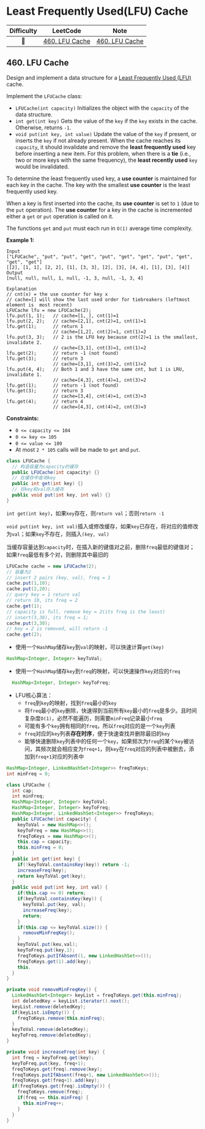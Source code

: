 # Least Frequently Used(LFU) Cache

| Difficulty |                          LeetCode                          | Note |
| :--------: | :--------------------------------------------------------: | :--: |
|     🔴      | [460. LFU Cache](https://leetcode.com/problems/lfu-cache/) |  [460. LFU Cache](#460-lfu-cache)  |



## 460. LFU Cache

Design and implement a data structure for a [Least Frequently Used (LFU)](https://en.wikipedia.org/wiki/Least_frequently_used) cache.

Implement the `LFUCache` class:

- `LFUCache(int capacity)` Initializes the object with the `capacity` of the data structure.
- `int get(int key)` Gets the value of the `key` if the `key` exists in the cache. Otherwise, returns `-1`.
- `void put(int key, int value)` Update the value of the `key` if present, or inserts the `key` if not already present. When the cache reaches its `capacity`, it should invalidate and remove the **least frequently used** key before inserting a new item. For this problem, when there is a **tie** (i.e., two or more keys with the same frequency), the **least recently used** `key` would be invalidated.

To determine the least frequently used key, a **use counter** is maintained for each key in the cache. The key with the smallest **use counter** is the least frequently used key.

When a key is first inserted into the cache, its **use counter** is set to `1` (due to the `put` operation). The **use counter** for a key in the cache is incremented either a `get` or `put` operation is called on it.

The functions `get` and `put` must each run in `O(1)` average time complexity.

 

**Example 1:**

```
Input
["LFUCache", "put", "put", "get", "put", "get", "get", "put", "get", "get", "get"]
[[2], [1, 1], [2, 2], [1], [3, 3], [2], [3], [4, 4], [1], [3], [4]]
Output
[null, null, null, 1, null, -1, 3, null, -1, 3, 4]

Explanation
// cnt(x) = the use counter for key x
// cache=[] will show the last used order for tiebreakers (leftmost element is  most recent)
LFUCache lfu = new LFUCache(2);
lfu.put(1, 1);   // cache=[1,_], cnt(1)=1
lfu.put(2, 2);   // cache=[2,1], cnt(2)=1, cnt(1)=1
lfu.get(1);      // return 1
                 // cache=[1,2], cnt(2)=1, cnt(1)=2
lfu.put(3, 3);   // 2 is the LFU key because cnt(2)=1 is the smallest, invalidate 2.
                 // cache=[3,1], cnt(3)=1, cnt(1)=2
lfu.get(2);      // return -1 (not found)
lfu.get(3);      // return 3
                 // cache=[3,1], cnt(3)=2, cnt(1)=2
lfu.put(4, 4);   // Both 1 and 3 have the same cnt, but 1 is LRU, invalidate 1.
                 // cache=[4,3], cnt(4)=1, cnt(3)=2
lfu.get(1);      // return -1 (not found)
lfu.get(3);      // return 3
                 // cache=[3,4], cnt(4)=1, cnt(3)=3
lfu.get(4);      // return 4
                 // cache=[4,3], cnt(4)=2, cnt(3)=3
```

 

**Constraints:**

- `0 <= capacity <= 104`
- `0 <= key <= 105`
- `0 <= value <= 109`
- At most `2 * 105` calls will be made to `get` and `put`.

```java
class LFUCache {
  // 构造容量为capacity的缓存
  public LFUCache(int capacity) {}
  // 在缓存中查询key
  public int get(int key) {}
  // 将key和val存入缓存
  public void put(int key, int val) {}
}
```

`int get(int key)`，如果`key`存在，则`return val`；否则`return -1`

`void put(int key, int val)`插入或修改缓存，如果`key`已存在，将对应的值修改为`val`；如果`key`不存在，则插入`(key, val)`

当缓存容量达到`capacity`时，在插入新的键值对之前，删除`freq`最低的键值对；如果`freq`最低有多个对，则删除其中最旧的

```java
LFUCache cache = new LFUCache(2);
// 容量为2
// insert 2 pairs (key, val), freq = 1
cache.put(1,10);
cache.put(2,20);
// query key = 1 return val
// return 10, its freq = 2
cache.get(1);
// capacity is full, remove key = 2(its freq is the least)
// insert(3,30), its freq = 1;
cache.put(3,30);
// key = 2 is removed, will return -1
cache.get(2);
```

* 使用一个`HashMap`储存`key`到`val`的映射，可以快速计算`get(key)`

```java
HashMap<Integer, Integer> keyToVal;
```

* 使用一个`HashMap`储存`key`到`freq`的映射，可以快速操作`key`对应的`freq`

```java
  HashMap<Integer, Integer> keyToFreq;
```

* LFU核心算法：
  * `freq`到`key`的映射，找到`freq`最小的`key`
  * 将`freq`最小的`key`删除，快速得到当前所有`key`最小的`freq`是多少。且时间复杂度`O(1)`，必然不能遍历，则需要`minFreq`记录最小`freq`
  * 可能有多个`key`拥有相同的`freq`，所以`freq`对应的是一个`key`列表
  * `freq`对应的`key`列表**存在时序**，便于快速查找并删除最旧的`key`
  * 能够快速删除`key`列表中的任何一个`key`，如果频次为`freq`的某个`key`被访问，其频次就会相应变为`freq+1`，则`key`在`freq`对应的列表中被删去，添加到`freq+1`对应的列表中

```java
HashMap<Integer, LinkedHashSet<Integer>> freqToKeys;
int minFreq = 0;
```

```java
class LFUCache {
  int cap;
  int minFreq;
  HashMap<Integer, Integer> keyToVal;
  HashMap<Integer, Integer> keyToFreq;
  HashMap<Integer, LinkedHashSet<Integer>> freqToKeys;
  public LFUCache(int capacity) {
    keyToVal = new HashMap<>();
    keyToFreq = new HashMap<>();
    freqToKeys = new HashMap<>();
    this.cap = capacity;
    this.minFreq = 0;
  }
  public int get(int key) {
    if(!keyToVal.containsKey(key)) return -1;
    increaseFreq(key);
    return keyToVal.get(key);
  }
  public void put(int key, int val) {
    if(this.cap <= 0) return;
    if(keyToVal.containsKey(key)) {
      keyToVal.put(key, val);
      increaseFreq(key);
      return;
    }
    if(this.cap <= keyToVal.size()) {
      removeMinFreqKey();
    }
    keyToVal.put(keu,val);
    keyToFreq.put(key,1);
    freqToKeys.putIfAbsent(1, new LinkedHashSet<>());
    freqToKeys.get(1).add(key);
    this.
  }
}
```

```java
private void removeMinFreqKey() {
  LinkedHashSet<Integer> keyList = freqToKeys.get(this.minFreq);
  int deletedKey = keyList.iterator().next();
  keyList.remove(deletedKey);
  if(keyList.isEmpty()) {
    freqToKeys.remove(this.minFreq);
  }
  keyToVal.remove(deletedKey);
  keyToFreq.remove(deletedKey);
}

private void increaseFreq(int key) {
  int freq = keyToFreq.get(key);
  keyToFreq.put(key, freq+1);
  freqToKeys.get(freq).remove(key);
  freqToKeys.putIfAbsent(freq+1, new LinkedHashSet<>());
  freqToKeys.get(freq+1).add(key);
  if(freqToKeys.get(freq).isEmpty()) {
    freqToKeys.remove(freq);
    if(freq == this.minFreq) {
      this.minFreq++;
    }
  }
}
```
